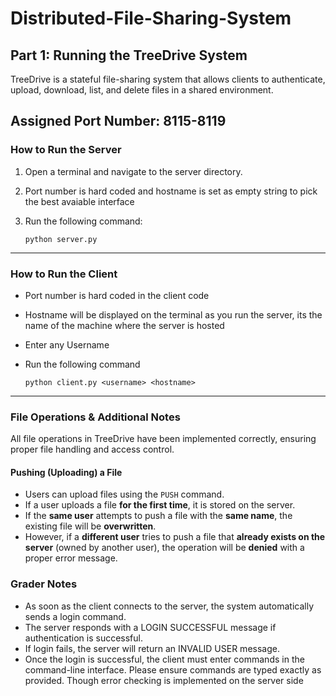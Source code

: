 # Distributed-File-Sharing-System


## **Part 1: Running the TreeDrive System**
TreeDrive is a stateful file-sharing system that allows clients to authenticate, upload, download, list, and delete files in a shared environment.

## Assigned Port Number: 8115-8119

### **How to Run the Server**
1. Open a terminal and navigate to the server directory.
2. Port number is hard coded and hostname is set as empty string to pick the best avaiable interface
3. Run the following command:
  
      ```
      python server.py
      ```

---

### **How to Run the Client**
-  Port number is hard coded in the client code
-  Hostname will be displayed on the terminal as you run the server, its the name of the machine where the server is hosted
-  Enter any Username
-  Run the following command

      ```
      python client.py <username> <hostname>
      ```
  
--- 

### **File Operations & Additional Notes**
All file operations in TreeDrive have been implemented correctly, ensuring proper file handling and access control.

#### **Pushing (Uploading) a File**
- Users can upload files using the `PUSH` command.
- If a user uploads a file **for the first time**, it is stored on the server.
- If the **same user** attempts to push a file with the **same name**, the existing file will be **overwritten**.
- However, if a **different user** tries to push a file that **already exists on the server** (owned by another user), the operation will be **denied** with a proper error message.

### Grader Notes
- As soon as the client connects to the server, the system automatically sends a login command.
- The server responds with a LOGIN SUCCESSFUL message if authentication is successful.
- If login fails, the server will return an INVALID USER message.
- Once the login is successful, the client must enter commands in the command-line interface. Please ensure commands are typed exactly as provided. Though error checking is implemented on the server side




